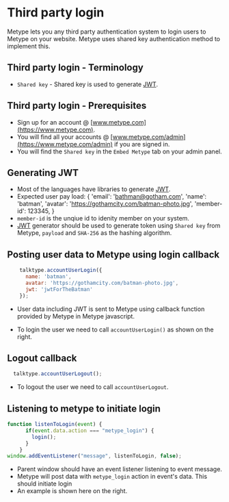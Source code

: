 # Third party login

Metype lets you any third party authentication system to login users to Metype on your website. Metype uses shared key authentication method to implement this.

## Third party login - Terminology
* `Shared key` - Shared key is used to generate [JWT](https://jwt.io/).

## Third party login - Prerequisites

* Sign up for an account @ [www.metype.com](https://www.metype.com).
* You will find all your accounts @ [www.metype.com/admin](https://www.metype.com/admin) if you are signed in.
* You will find the `Shared key` in the `Embed Metype` tab on your admin panel.

## Generating JWT

* Most of the languages have libraries to generate [JWT](https://jwt.io/).
* Expected user pay load:
  {
    'email': 'bathman@gotham.com',
    'name': 'batman',
    'avatar': 'https://gothamcity.com/batman-photo.jpg',
    'member-id': 123345,
  }
* `member-id` is the unqiue id to idenity member on your system.
* [JWT](https://jwt.io/) generator should be used to generate token using `Shared key` from Metype, `payload` and `SHA-256` as the hashing algorithm.

## Posting user data to Metype using login callback

```javascript
    talktype.accountUserLogin({
      name: 'batman',
      avatar: 'https://gothamcity.com/batman-photo.jpg',
      jwt: 'jwtForTheBatman'
    });
```
* User data including JWT is sent to Metype using callback function provided by Metype in Metype javascript.

*  To login the user we need to call `accountUserLogin()` as shown on the right.

## Logout callback

```javascript
  talktype.accountUserLogout();
```

* To logout the user we need to call `accountUserLogout`.

## Listening to metype to initiate login
```javascript
function listenToLogin(event) {
      if(event.data.action === "metype_login") {
        login();
      }
    }
window.addEventListener("message", listenToLogin, false);
```
* Parent window should have an event listener listening to event message.
* Metype will post data with `metype_login` action in event's data. This should initiate login
* An example is shown here on the right.
